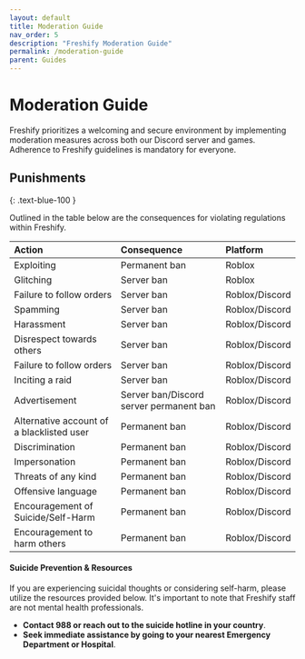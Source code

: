 ```yaml
---
layout: default
title: Moderation Guide
nav_order: 5
description: "Freshify Moderation Guide"
permalink: /moderation-guide
parent: Guides
---
```


# Moderation Guide
Freshify prioritizes a welcoming and secure environment by implementing moderation measures across both our Discord server and games. Adherence to Freshify guidelines is mandatory for everyone.

## Punishments
{: .text-blue-100 }

Outlined in the table below are the consequences for violating regulations within Freshify.

| Action       | Consequence      | Platform |
|:-------------|:------------------|:---------|
| Exploiting   | Permanent ban     | Roblox   |
| Glitching | Server ban  | Roblox |
| Failure to follow orders  | Server ban | Roblox/Discord |
| Spamming  | Server ban | Roblox/Discord |
| Harassment  | Server ban | Roblox/Discord |
| Disrespect towards others  | Server ban | Roblox/Discord |
| Failure to follow orders  | Server ban | Roblox/Discord |
| Inciting a raid  | Server ban | Roblox/Discord |
| Advertisement  | Server ban/Discord server permanent ban | Roblox/Discord |
| Alternative account of a blacklisted user  | Permanent ban | Roblox/Discord |
| Discrimination  | Permanent ban | Roblox/Discord |
| Impersonation  | Permanent ban | Roblox/Discord |
| Threats of any kind  | Permanent ban | Roblox/Discord |
| Offensive language  | Permanent ban | Roblox/Discord |
| Encouragement of Suicide/Self-Harm  | Permanent ban | Roblox/Discord |
| Encouragement to harm others | Permanent ban | Roblox/Discord |

#### Suicide Prevention & Resources
If you are experiencing suicidal thoughts or considering self-harm, please utilize the resources provided below. It's important to note that Freshify staff are not mental health professionals.

* **Contact 988 or reach out to the suicide hotline in your country**.
* **Seek immediate assistance by going to your nearest Emergency Department or Hospital**.


